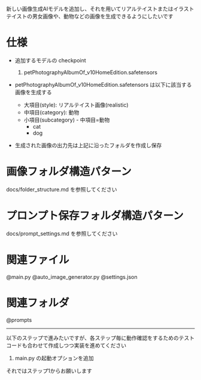 新しい画像生成AIモデルを追加し、それを用いてリアルテイストまたはイラストテイストの男女画像や、動物などの画像を生成できるようにしたいです

# 仕様
- 追加するモデルの checkpoint
    1. petPhotographyAlbumOf_v10HomeEdition.safetensors
- petPhotographyAlbumOf_v10HomeEdition.safetensors は以下に該当する画像を生成する
    - 大項目(style): リアルテイスト画像(realistic)
    - 中項目(category): 動物
    - 小項目(subcategory) - 中項目=動物
        - cat
        - dog

- 生成された画像の出力先は上記に沿ったフォルダを作成し保存


# 画像フォルダ構造パターン

docs/folder_structure.md を参照してください


# プロンプト保存フォルダ構造パターン

docs/prompt_settings.md を参照してください



# 関連ファイル
@main.py @auto_image_generator.py @settings.json

# 関連フォルダ
@prompts

---
以下のステップで進みたいですが、各ステップ毎に動作確認をするためのテストコードも合わせて作成しつつ実装を進めてください
1. main.py の起動オプションを追加

それではステップ1からお願いします

